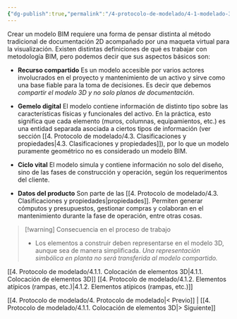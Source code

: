 ```yaml
---
{"dg-publish":true,"permalink":"/4-protocolo-de-modelado/4-1-modelado-3-d/","created":"2025-01-23T13:32:22.659-03:00","updated":"2025-01-29T19:12:42.216-03:00"}
---
```


Crear un modelo BIM requiere una forma de pensar distinta al método tradicional de documentación 2D acompañado por una maqueta virtual para la visualización. Existen distintas definiciones de qué es trabajar con metodología BIM, pero podemos decir que sus aspectos básicos son:

- **Recurso compartido**
  Es un modelo accesible por varios actores involucrados en el proyecto y mantenimiento de un activo y sirve como una base fiable para la toma de decisiones. Es decir que debemos *compartir el modelo 3D y no solo planos de documentación*.
  
- **Gemelo digital**
  El modelo contiene información de distinto tipo sobre las características físicas y funcionales del activo. En la práctica, esto significa que cada elemento (muros, columnas, equipamientos, etc.) es una entidad separada asociada a ciertos tipos de información (ver sección [[4. Protocolo de modelado/4.3. Clasificaciones y propiedades\|4.3. Clasificaciones y propiedades]]), por lo que un modelo puramente geométrico no es considerado un modelo BIM.
  
- **Ciclo vital**
  El modelo simula y contiene información no solo del diseño, sino de las fases de construcción y operación, según los requerimentos del cliente.
  
- **Datos del producto**
  Son parte de las [[4. Protocolo de modelado/4.3. Clasificaciones y propiedades\|propiedades]]. Permiten generar cómputos y presupuestos, gestionar compras y colaboran en el mantenimiento durante la fase de operación, entre otras cosas.


> [!warning] Consecuencia en el proceso de trabajo
> - Los elementos a construir deben representarse en el modelo 3D, aunque sea de manera simplificada. *Una representación simbólica en planta no será transferida al modelo compartido.*

[[4. Protocolo de modelado/4.1.1. Colocación de elementos 3D\|4.1.1. Colocación de elementos 3D]]
[[4. Protocolo de modelado/4.1.2. Elementos atípicos (rampas, etc.)\|4.1.2. Elementos atípicos (rampas, etc.)]]

[[4. Protocolo de modelado/4. Protocolo de modelado\|< Previo]] | [[4. Protocolo de modelado/4.1.1. Colocación de elementos 3D\|> Siguiente]]